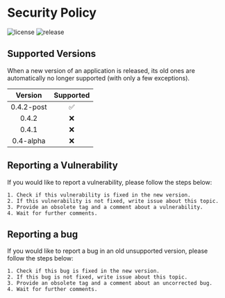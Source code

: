 # Security Policy

![license](https://img.shields.io/github/license/Falcion/Stratum?color=blue) ![release](https://img.shields.io/github/v/tag/Falcion/Stratum?color=brightgreen&label=release)

## Supported Versions

When a new version of an application is released, its old ones are automatically no longer supported (with only a few exceptions).

| Version | Supported |
| :-----: | :-------: |
| 0.4.2-post | :white_check_mark: |
| 0.4.2 | :x: |
| 0.4.1 | :x: |
| 0.4-alpha | :x: |

## Reporting a Vulnerability

If you would like to report a vulnerability, please follow the steps below:

    1. Check if this vulnerability is fixed in the new version.
    2. If this vulnerability is not fixed, write issue about this topic.
    3. Provide an obsolete tag and a comment about a vulnerability.
    4. Wait for further comments.

## Reporting a bug

If you would like to report a bug in an old unsupported version, please follow the steps below:

    1. Check if this bug is fixed in the new version.
    2. If this bug is not fixed, write issue about this topic.
    3. Provide an obsolete tag and a comment about an uncorrected bug.
    4. Wait for further comments.
